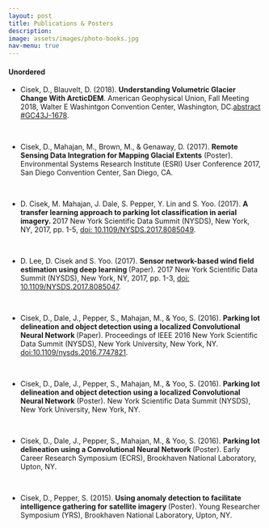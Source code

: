 ```yaml
---
layout: post
title: Publications & Posters
description: 
image: assets/images/photo-books.jpg
nav-menu: true
---
```

<h4>Unordered</h4>
<ul><li>Cisek, D., Blauvelt, D. (2018). <b>Understanding Volumetric Glacier Change With ArcticDEM</b>. American Geophysical Union, Fall Meeting 2018, Walter E Washintgon Convention Center, Washington, DC.<a href="https://ui.adsabs.harvard.edu/abs/2018AGUFMGC43J1678C/abstract">abstract #GC43J-1678</a>.
 </li>
	
<br><li>Cisek, D., Mahajan, M., Brown, M., & Genaway, D. (2017). <b>Remote Sensing Data Integration for Mapping Glacial Extents</b> (Poster). Environmental Systems Research Institute (ESRI) User Conference 2017, San Diego Convention Center, San Diego, CA.</li>

<br> <li>D. Cisek, M. Mahajan, J. Dale, S. Pepper, Y. Lin and S. Yoo. (2017). <b>A transfer learning approach to parking lot classification in aerial imagery. </b> 2017 New York Scientific Data Summit (NYSDS), New York, NY, 2017, pp. 1-5, <a href="https://ieeexplore.ieee.org/document/8085049">doi: 10.1109/NYSDS.2017.8085049</a>. </li>

<br> <li>D. Lee, D. Cisek and S. Yoo. (2017). <b>Sensor network-based wind field estimation using deep learning </b> (Paper). 2017 New York Scientific Data Summit (NYSDS), New York, NY, 2017, pp. 1-3, <a href="https://ieeexplore.ieee.org/document/8085047">doi: 10.1109/NYSDS.2017.8085047</a>. </li>


<br> <li>Cisek, D., Dale, J., Pepper, S., Mahajan, M., & Yoo, S. (2016). <b>Parking lot delineation and object detection using a localized Convolutional Neural Network </b> (Paper). Proceedings of IEEE 2016 New York Scientific Data Summit (NYSDS), New York University, New York, NY. <a href="https://ieeexplore.ieee.org/document/7747821">doi:10.1109/nysds.2016.7747821</a>. </li>

<br> <li>Cisek, D., Dale, J., Pepper, S., Mahajan, M., & Yoo, S. (2016). <b>Parking lot delineation and object detection using a localized Convolutional Neural Network</b> (Poster). New York Scientific Data Summit (NYSDS), New York University, New York, NY.   </li>

<br><li> Cisek, D., Dale, J., Pepper, S., Mahajan, M., & Yoo, S. (2016). <b>Parking lot delineation using a Convolutional Neural Network </b> (Poster). Early Career Research Symposium (ECRS), Brookhaven National Laboratory, Upton, NY.</li>
 
<br><li> Cisek, D., Pepper, S. (2015). <b>Using anomaly detection to facilitate intelligence gathering for satellite imagery </b> (Poster). Young Researcher Symposium (YRS), Brookhaven National Laboratory, Upton, NY.</li>  </ul>




		
